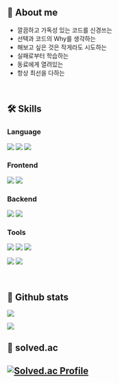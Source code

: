 ## 💬 About me

- 깔끔하고 가독성 있는 코드를 신경쓰는
- 선택과 코드의 Why를 생각하는 
- 해보고 싶은 것은 작게라도 시도하는
- 실패로부터 학습하는
- 동료에게 열려있는
- 항상 최선을 다하는

<br />

## 🛠 Skills

### Language
<img src="https://img.shields.io/badge/JavaScript-F7DF1E?style=flat-square&logo=JavaScript&logoColor=black"/> <img src="https://img.shields.io/badge/Java-007396?style=flat-square&logo=Java&logoColor=white"/> <img src="https://img.shields.io/badge/C++-00599C?style=flat-square&logo=c%2B%2B&logoColor=white"/>

### Frontend
<img src="https://img.shields.io/badge/HTML5-E34F26?style=flat-square&logo=HTML5&logoColor=white"/> <img src="https://img.shields.io/badge/CSS3-1572B6?style=flat-square&logo=CSS3&logoColor=white"/>

### Backend
<img src="https://img.shields.io/badge/Spring Boot-6DB33F?style=flat-square&logo=Spring Boot&logoColor=white"/> <img src="https://img.shields.io/badge/MySQL-4479A1?style=flat-square&logo=MySQL&logoColor=white"/>

### Tools
<img src="https://img.shields.io/badge/Git-F05032?style=flat-square&logo=Git&logoColor=white"/> <img src="https://img.shields.io/badge/Github-181717?style=flat-square&logo=Github&logoColor=white"/> <img src="https://img.shields.io/badge/NGINX-009639?style=flat-square&logo=NGINX&logoColor=white"/>

<img src="https://img.shields.io/badge/Slack-4A154B?style=flat-square&logo=Slack&logoColor=white"/> <img src="https://img.shields.io/badge/Notion-000000?style=flat-square&logo=Notion&logoColor=white"/>

<br />

## 🌱 Github stats
<p>
  <a href="https://github.com/woookk">
      <img align="center" src="https://github-readme-stats.vercel.app/api?username=woookk&hide=false&hide_title=false&show_icons=false&include_all_commits=true&theme=graywhite" />
  </a>
</p>

<p>
  <a href="https://github.com/woookk">
    <img align="center" src="https://github-readme-stats.vercel.app/api/top-langs/?username=woookk&layout=compact&show_icons=true&show_owner=true&hide_title=false&theme=nord&hide=true" />
  </a>
</p>


## 📌 solved.ac
[![Solved.ac Profile](http://mazassumnida.wtf/api/v2/generate_badge?boj=woook)](https://solved.ac/woook/)
---


